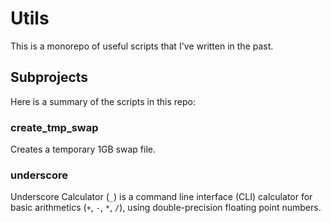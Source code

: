 # Utils
This is a monorepo of useful scripts that I've written in the past.

## Subprojects
Here is a summary of the scripts in this repo:

### create_tmp_swap
Creates a temporary 1GB swap file.

### underscore
Underscore Calculator (`_`) is a command line interface (CLI) calculator for basic arithmetics (`+`, `-`, `*`, `/`), using double-precision floating point numbers.
